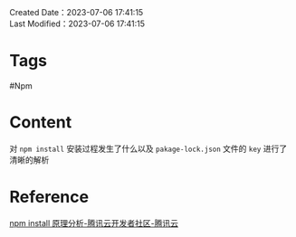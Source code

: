 Created Date：2023-07-06 17:41:15  
Last Modified：2023-07-06 17:41:15

# Tags

#Npm

# Content

对 `npm install` 安装过程发生了什么以及 `pakage-lock.json` 文件的 `key` 进行了清晰的解析

# Reference

[npm install 原理分析-腾讯云开发者社区-腾讯云](https://cloud.tencent.com/developer/article/1555982)

